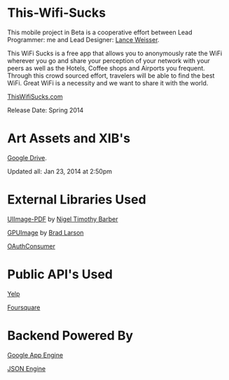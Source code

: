 This-Wifi-Sucks
===============


This mobile project in Beta is a cooperative effort between Lead Programmer: me and Lead Designer: [Lance Weisser](lanceweisser.portfoliobox.me).

This WiFi Sucks is a free app that allows you to anonymously rate the WiFi wherever you go and share your perception of your network with your peers as well as the Hotels, Coffee shops and Airports you frequent. Through this crowd sourced effort, travelers will be able to find the best WiFi. Great WiFi is a necessity and we want to share it with the world.

[ThisWifiSucks.com](thiswifisucks.com)

Release Date: Spring 2014

Art Assets and XIB's
===============

[Google Drive](https://drive.google.com/folderview?id=0B6jk8rzz3GfVVG00V0NDUlYtS0E&usp=sharing). 

Updated all: Jan 23, 2014 at 2:50pm

External Libraries Used
===============

[UIImage-PDF](https://github.com/mindbrix/UIImage-PDF) by [Nigel Timothy Barber](https://github.com/mindbrix)

[GPUImage](https://github.com/BradLarson/GPUImage?source=c) by [Brad Larson](https://github.com/BradLarson)

[OAuthConsumer](https://code.google.com/p/oauthconsumer/)

Public API's Used
===============

[Yelp](http://www.yelp.com/developers)

[Foursquare](https://developer.foursquare.com/)

Backend Powered By
===============

[Google App Engine](https://developers.google.com/appengine/)

[JSON Engine](https://code.google.com/p/jsonengine/)
